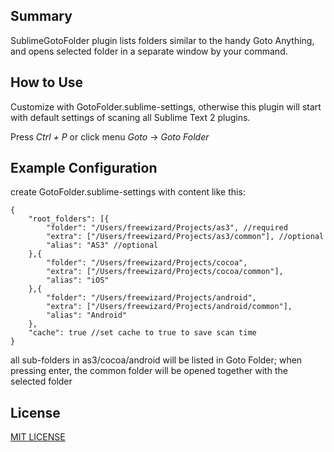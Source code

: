 ## Summary

SublimeGotoFolder plugin lists folders similar to the handy Goto Anything, and opens selected folder in a separate window by your command.

## How to Use

Customize with GotoFolder.sublime-settings, otherwise this plugin will start with default settings of scaning all Sublime Text 2 plugins.

Press _Ctrl + P_ or click menu _Goto_ -> _Goto Folder_

## Example Configuration
create GotoFolder.sublime-settings with content like this:

```
{
    "root_folders": [{
    	"folder": "/Users/freewizard/Projects/as3", //required
    	"extra": ["/Users/freewizard/Projects/as3/common"], //optional
    	"alias": "AS3" //optional
    },{
    	"folder": "/Users/freewizard/Projects/cocoa",
    	"extra": ["/Users/freewizard/Projects/cocoa/common"],
    	"alias": "iOS"
    },{
    	"folder": "/Users/freewizard/Projects/android",
    	"extra": ["/Users/freewizard/Projects/android/common"],
    	"alias": "Android"
    },
    "cache": true //set cache to true to save scan time
}
```

all sub-folders in as3/cocoa/android will be listed in Goto Folder; when pressing enter, the common folder will be opened together with the selected folder

## License

[MIT LICENSE](https://github.com/holtwick/xobjc/blob/master/LICENSE-MIT.txt)
